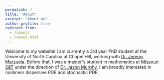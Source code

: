 ```yaml
---
permalink: /
title: "About"
excerpt: "About me"
author_profile: true
redirect_from: 
  - /about/
  - /about.html
---
```


Welcome to my website! I am currently a 3rd year PhD student at the University of North Carolina at Chapel Hill, working with [Dr. Jeremy Marzuola](https://marzuola.web.unc.edu/). Before that, I was a master's student in mathematics at [Missouri S&T](https://math.mst.edu) under the direction of [Dr. Jason Murphy](https://web.mst.edu/~jcmcfd/). I am broadly interested in nonlinear dispersive PDE and stochastic PDE. 


